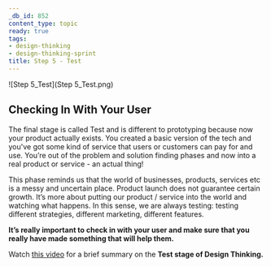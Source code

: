 ```yaml
---
_db_id: 852
content_type: topic
ready: true
tags:
- design-thinking
- design-thinking-sprint
title: Step 5 - Test
---
```


![Step 5_Test](Step 5_Test.png)

## Checking In With Your User
The final stage is called Test and is different to prototyping because now your product actually exists. You created a basic version of the tech and you've got some kind of service that users or customers can pay for and use. You’re out of the problem and solution finding phases and now into a real product or service - an actual thing!

This phase reminds us that the world of businesses, products, services etc is a messy and uncertain place. Product launch does not guarantee certain growth. It’s more about putting our product / service into the world and watching what happens. In this sense, we are always testing: testing different strategies, different marketing, different features. 

**It’s really important to check in with your user and make sure that you really have made something that will help them.**

Watch [this video](https://www.youtube.com/watch?v=UVEQCNM6X-A) for a brief summary on the **Test stage of Design Thinking.**
